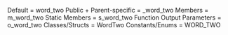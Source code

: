 Default = word_two
Public + Parent-specific = _word_two
Members = m_word_two
Static Members = s_word_two
Function Output Parameters = o_word_two
Classes/Structs = WordTwo
Constants/Enums = WORD_TWO
